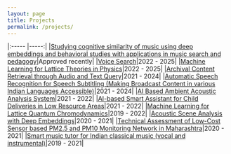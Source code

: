 ```yaml
---
layout: page
title: Projects
permalink: /projects/
---
```

<!-- --------------------------------------------------------------------------------
[ASR](#automatic-speech-recognition) &nbsp; &nbsp; [Audio Search](#audio-search)  &nbsp; &nbsp; [AED](#acoustic-event-detection)  &nbsp; &nbsp; [MIR](#music-information-retrieval) &nbsp; &nbsp; [Physics](#ml-for-physics)

-------------------------------------------------------------------------------- -->
<!---
<ol>
  <li><h5><a href="/projects/csri_dst_music" target="_blank">Studying cognitive similarity of music using deep embeddings and behavioral studies with applications in music search and pedagogy</a></h5></li>
  <li><h5><a href="/projects/buffalo_digital_biomarkers" target="_blank">Voice Biomarkers for Digital Health</a></h5></li>
  <li><h5><a href="/projects/meity_voice_search" target="_blank">Voice Search</a></h5></li>
  <li><h5><a href="/projects/serb_lattice_theory" target="_blank">Machine Learning for Lattice Theories in Physics</a></h5></li>
  <li><h5><a href="/projects/samsung_aed" target="_blank">AI Based Ambient Acoustic Analysis System</a></h5></li>
  <li><h5><a href="/projects/prasar_bharti_content_retrieval" target="_blank">Archival Content Retrieval through Audio and Text Query</a></h5></li>
  <li><h5><a href="/projects/prasar_bharti_asr" target="_blank">Automatic Speech Recognition for Speech Subtitling (Making Broadcast Content in various Indian Languages Accessible)</a></h5></li>
  <li><h5><a href="/projects/googleai_social_good" target="_blank">AI-based Smart Assistant for Child Deliveries in Low Resource Areas</a></h5></li>
  <li><h5><a href="/projects/mpc_sensors" target="_blank">Technical Assessment of Low-Cost Sensor based PM2.5 and PM10 Monitoring Network in Maharashtra</a></h5></li>
  <li><h5><a href="/projects/asem_duo_scene_analysis" target="_blank">Acoustic Scene Analysis with Deep Embeddings</a></h5></li>
  <li><h5><a href="/projects/imprint_music_tutor" target="_blank">Smart music tutor for Indian classical music (vocal and instrumental)</a></h5></li>
  <li><h5><a href="/projects/sparc_quantum_chromodynamics" target="_blank">Machine Learning for Lattice Quantum Chromodynamics</a></h5></li>
  <li><h5><a href="/projects/iitk_quantum_chromodynamics" target="_blank">Machine learning for Physics with focus on Quantum Chromodynamics</a></h5></li>
</ol>
|[Machine learning for Physics with focus on Quantum Chromodynamics](/projects/2019_iitk_quantum_chromodynamics)|2019 - 2022|
|[Voice Biomarkers for Digital Health](/projects/buffalo_digital_biomarkers)||
--->

|:----- |-----:|
|[Studying cognitive similarity of music using deep embeddings and behavioral studies with applications in music search and pedagogy](/projects/2023_csri_dst_music)|Approved recently|
|[Voice Search](/projects/2022_meity_voice_search)|2022 - 2025|
|[Machine Learning for Lattice Theories in Physics](/projects/2022_serb_lattice_theory)|2022 - 2025|
|[Archival Content Retrieval through Audio and Text Query](/projects/2021_prasar_bharti_content_retrieval)|2021 - 2024|
|[Automatic Speech Recognition for Speech Subtitling (Making Broadcast Content in various Indian Languages Accessible)](/projects/2021_prasar_bharti_asr)|2021 - 2024|
|[AI Based Ambient Acoustic Analysis System](/projects/2021_samsung_aed)|2021 - 2022|
|[AI-based Smart Assistant for Child Deliveries in Low Resource Areas](/projects/2021_googleai_social_good)|2021 - 2022|
|[Machine Learning for Lattice Quantum Chromodynamics](/projects/2019_sparc_quantum_chromodynamics)|2019 - 2022|
|[Acoustic Scene Analysis with Deep Embeddings](/projects/2020_asem_duo_scene_analysis)|2020 - 2021|
|[Technical Assessment of Low-Cost Sensor based PM2.5 and PM10 Monitoring Network in Maharashtra](/projects/2020_mpc_sensors)|2020 - 2021|
|[Smart music tutor for Indian classical music (vocal and instrumental)](https://vipular.github.io/narottam.github.io)|2019 - 2021|